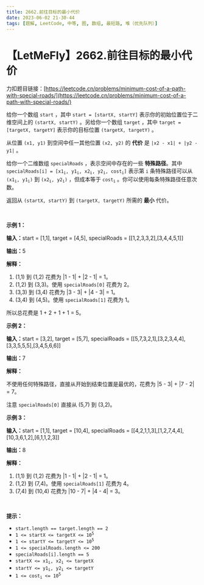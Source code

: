 ```yaml
---
title: 2662.前往目标的最小代价
date: 2023-06-02 21-30-44
tags: [题解, LeetCode, 中等, 图, 数组, 最短路, 堆（优先队列）]
---
```


# 【LetMeFly】2662.前往目标的最小代价

力扣题目链接：[https://leetcode.cn/problems/minimum-cost-of-a-path-with-special-roads/](https://leetcode.cn/problems/minimum-cost-of-a-path-with-special-roads/)

<p>给你一个数组 <code>start</code> ，其中 <code>start = [startX, startY]</code> 表示你的初始位置位于二维空间上的 <code>(startX, startY)</code> 。另给你一个数组 <code>target</code> ，其中 <code>target = [targetX, targetY]</code> 表示你的目标位置 <code>(targetX, targetY)</code> 。</p>

<p>从位置 <code>(x1, y1)</code> 到空间中任一其他位置 <code>(x2, y2)</code> 的 <strong>代价</strong> 是 <code>|x2 - x1| + |y2 - y1|</code> 。</p>

<p>给你一个二维数组 <code>specialRoads</code> ，表示空间中存在的一些 <strong>特殊路径</strong>。其中 <code>specialRoads[i] = [x1<sub>i</sub>, y1<sub>i</sub>, x2<sub>i</sub>, y2<sub>i</sub>, cost<sub>i</sub>]</code> 表示第 <code>i</code> 条特殊路径可以从 <code>(x1<sub>i</sub>, y1<sub>i</sub>)</code> 到 <code>(x2<sub>i</sub>, y2<sub>i</sub>)</code> ，但成本等于 <code>cost<sub>i</sub></code> 。你可以使用每条特殊路径任意次数。</p>

<p>返回从 <code>(startX, startY)</code> 到 <code>(targetX, targetY)</code> 所需的 <strong>最小</strong> 代价。</p>

<p>&nbsp;</p>

<p><strong class="example">示例 1：</strong></p>

<div class="example-block">
<p><strong>输入：</strong><span class="example-io">start = [1,1], target = [4,5], specialRoads = [[1,2,3,3,2],[3,4,4,5,1]]</span></p>

<p><span class="example-io"><b>输出：</b>5</span></p>

<p><b>解释：</b></p>

<ol>
	<li>(1,1) 到 (1,2) 花费为 |1 - 1| + |2 - 1| = 1。</li>
	<li>(1,2) 到 (3,3)。使用&nbsp;<code><span class="example-io">specialRoads[0]</span></code><span class="example-io">&nbsp;花费为</span><span class="example-io">&nbsp;2。</span></li>
	<li><span class="example-io">(3,3) </span>到<span class="example-io"> (3,4) </span>花费为<span class="example-io"> |3 - 3| + |4 - 3| = 1。</span></li>
	<li><span class="example-io">(3,4) </span>到<span class="example-io"> (4,5)。</span>使用<span class="example-io"> </span><code><span class="example-io">specialRoads[1]</span></code><span class="example-io"> 花费为</span><span class="example-io"> 1。</span></li>
</ol>

<p><span class="example-io">所以总花费是 1 + 2 + 1 + 1 = 5。</span></p>
</div>

<p><strong class="example">示例 2：</strong></p>

<div class="example-block">
<p><strong>输入：</strong><span class="example-io">start = [3,2], target = [5,7], specialRoads = [[5,7,3,2,1],[3,2,3,4,4],[3,3,5,5,5],[3,4,5,6,6]]</span></p>

<p><span class="example-io"><b>输出：</b></span><span class="example-io">7</span></p>

<p><b>解释：</b></p>

<p>不使用任何特殊路径，直接从开始到结束位置是最优的，花费为&nbsp;|5 - 3| + |7 - 2| = 7。</p>

<p>注意&nbsp;<span class="example-io"><code>specialRoads[0]</code>&nbsp;直接从 (5,7) 到 (3,2)。</span></p>
</div>

<p><strong class="example">示例 3：</strong></p>

<div class="example-block">
<p><strong>输入：</strong><span class="example-io">start = [1,1], target = [10,4], specialRoads = [[4,2,1,1,3],[1,2,7,4,4],[10,3,6,1,2],[6,1,1,2,3]]</span></p>

<p><span class="example-io"><b>输出：</b></span><span class="example-io">8</span></p>

<p><b>解释：</b></p>

<ol>
	<li>(1,1) 到 (1,2) 花费为 |1 - 1| + |2 - 1| = 1。</li>
	<li>(1,2) 到 (7,4)。使用&nbsp;<code><span class="example-io">specialRoads[1]</span></code><span class="example-io">&nbsp;花费为</span><span class="example-io">&nbsp;4。</span></li>
	<li>(7,4) 到 (10,4) 花费为 |10 - 7| + |4 - 4| = 3。</li>
</ol>
</div>

<p>&nbsp;</p>

<p><strong>提示：</strong></p>

<ul>
	<li><code>start.length == target.length == 2</code></li>
	<li><code>1 &lt;= startX &lt;= targetX &lt;= 10<sup>5</sup></code></li>
	<li><code>1 &lt;= startY &lt;= targetY &lt;= 10<sup>5</sup></code></li>
	<li><code>1 &lt;= specialRoads.length &lt;= 200</code></li>
	<li><code>specialRoads[i].length == 5</code></li>
	<li><code>startX &lt;= x1<sub>i</sub>, x2<sub>i</sub> &lt;= targetX</code></li>
	<li><code>startY &lt;= y1<sub>i</sub>, y2<sub>i</sub> &lt;= targetY</code></li>
	<li><code>1 &lt;= cost<sub>i</sub> &lt;= 10<sup>5</sup></code></li>
</ul>


    